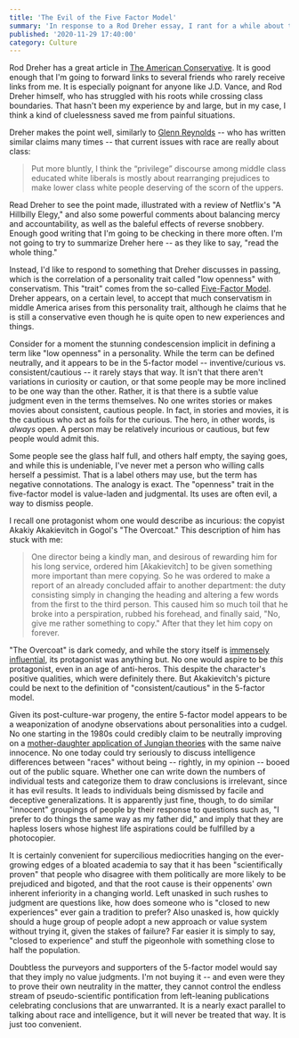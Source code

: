 ```yaml
---
title: 'The Evil of the Five Factor Model'
summary: 'In response to a Rod Dreher essay, I rant for a while about the 5 Factor Model'
published: '2020-11-29 17:40:00'
category: Culture
---
```


Rod Dreher has a great article in [The American Conservative](https://www.theamericanconservative.com/dreher/hillbilly-elegy-class-conflict-mercy/).  It is good enough that I'm going to forward links to several friends who rarely receive links from me.  It is especially poignant for anyone like J.D. Vance, and Rod Dreher himself, who has struggled with his roots while crossing class boundaries.  That hasn't been my experience by and large, but in my case, I think a kind of cluelessness saved me from painful situations.

Dreher makes the point well, similarly to [Glenn Reynolds](https://pjmedia.com/instapundit/416763) -- who has written similar claims many times -- that current issues with race are really about class:

> Put more bluntly, I think the “privilege” discourse among middle class educated white liberals is mostly about rearranging prejudices to make lower class white people deserving of the scorn of the uppers.

Read Dreher to see the point made, illustrated with a review of Netflix's "A Hillbilly Elegy," and also some powerful comments about balancing mercy and accountability, as well as the baleful effects of reverse snobbery.  Enough good writing that I'm going to be checking in there more often.  I'm not going to try to summarize Dreher here -- as they like to say, "read the whole thing."

Instead, I'd like to respond to something that Dreher discusses in passing, which is the correlation of a personality trait called "low openness" with conservatism. This "trait" comes from the so-called [Five-Factor Model](https://en.wikipedia.org/wiki/Big_Five_personality_traits).  Dreher appears, on a certain level, to accept that much conservatism in middle America arises from this personality trait, although he claims that he is still a conservative even though he is quite open to new experiences and things.

Consider for a moment the stunning condescension implicit in defining a term like "low openness" in a personality.  While the term can be defined neutrally, and it appears to be in the 5-factor model -- inventive/curious vs. consistent/cautious -- it rarely stays that way.  It isn't that there aren't variations in curiosity or caution, or that some people may be more inclined to be one way than the other.  Rather, it is that there is a subtle value judgment even in the terms themselves.  No one writes stories or makes movies about consistent, cautious people.  In fact, in stories and movies, it is the cautious who act as foils for the curious.  The hero, in other words, is _always_ open.  A person may be relatively incurious or cautious, but few people would admit this.

Some people see the glass half full, and others half empty, the saying goes, and while this is undeniable, I've never met a person who willing calls herself a pessimist.  That is a label others may use, but the term has negative connotations.  The analogy is exact.  The "openness" trait in the five-factor model is value-laden and judgmental.  Its uses are often evil, a way to dismiss people.

I recall one protagonist whom one would describe as incurious:  the copyist Akakiy Akakievitch in Gogol's "The Overcoat."  This description of him has stuck with me:

> One director being a kindly man, and desirous of rewarding him for his long service, ordered him [Akakievitch] to be given something more important than mere copying. So he was ordered to make a report of an already concluded affair to another department: the duty consisting simply in changing the heading and altering a few words from the first to the third person. This caused him so much toil that he broke into a perspiration, rubbed his forehead, and finally said, "No, give me rather something to copy." After that they let him copy on forever.

"The Overcoat" is dark comedy, and while the story itself is [immensely influential](https://en.wikipedia.org/wiki/The_Overcoat), its protagonist was anything but.  No one would aspire to be _this_ protagonist, even in an age of anti-heros.  This despite the character's positive qualities, which were definitely there.  But Akakievitch's picture could be next to the definition of "consistent/cautious" in the 5-factor model.

Given its post-culture-war progeny, the entire 5-factor model appears to be a weaponization of anodyne observations about personalities into a cudgel.  No one starting in the 1980s could credibly claim to be neutrally improving on a [mother-daughter application of Jungian theories](https://eu.themyersbriggs.com/en/tools/MBTI/Myers-Briggs-history) with the same naive innocence.  No one today could try seriously to discuss intelligence differences between "races" without being -- rightly, in my opinion -- booed out of the public square.  Whether one can write down the numbers of individual tests and categorize them to draw conclusions is irrelevant, since it has evil results.  It leads to individuals being dismissed by facile and deceptive generalizations.  It is apparently just fine, though, to do similar "innocent" groupings of people by their response to questions such as, "I prefer to do things the same way as my father did," and imply that they are hapless losers whose highest life aspirations could be fulfilled by a photocopier. 

It is certainly convenient for supercilious mediocrities hanging on the ever-growing edges of a bloated academia to say that it has been "scientifically proven" that people who disagree with them politically are more likely to be prejudiced and bigoted, and that the root cause is their oppenents' own inherent inferiority in a changing world.  Left unasked in such rushes to judgment are questions like, how does someone who is "closed to new experiences" ever gain a tradition to prefer?  Also unasked is, how quickly should a huge group of people adopt a new approach or value system without trying it, given the stakes of failure?  Far easier it is simply to say, "closed to experience" and stuff the pigeonhole with something close to half the population.

Doubtless the purveyors and supporters of the 5-factor model would say that they imply no value judgments.  I'm not buying it -- and even were they to prove their own neutrality in the matter, they cannot control the endless stream of pseudo-scientific pontification from left-leaning publications celebrating conclusions that are unwarranted.  It is a nearly exact parallel to talking about race and intelligence, but it will never be treated that way.  It is just too convenient.


